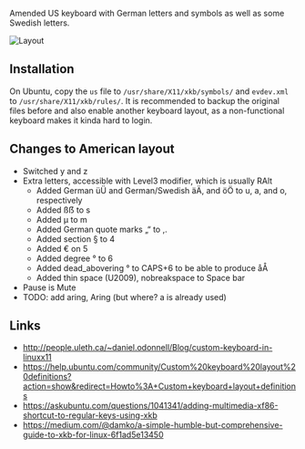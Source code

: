 Amended US keyboard with German letters and symbols as well as some Swedish letters.

![Layout](https://github.com/wasmitnetzen/keyboard/raw/master/layout.png "Layout")

## Installation
On Ubuntu, copy the `us` file to `/usr/share/X11/xkb/symbols/` and `evdev.xml` to `/usr/share/X11/xkb/rules/`. It is recommended to backup the original files before and also enable another keyboard layout, as a non-functional keyboard makes it kinda hard to login.

## Changes to American layout
* Switched y and z
* Extra letters, accessible with Level3 modifier, which is usually RAlt
  * Added German üÜ and German/Swedish äÄ, and öÖ to u, a, and o, respectively
  * Added ßẞ to s
  * Added µ to m
  * Added German quote marks „“ to ,.
  * Added section § to 4
  * Added € on 5
  * Added degree ° to 6
  * Added dead_abovering ° to CAPS+6 to be able to produce åÅ
  * Added thin space (U2009), nobreakspace to Space bar
* Pause is Mute
* TODO: add aring, Aring (but where? a is already used)

## Links
* http://people.uleth.ca/~daniel.odonnell/Blog/custom-keyboard-in-linuxx11
* https://help.ubuntu.com/community/Custom%20keyboard%20layout%20definitions?action=show&redirect=Howto%3A+Custom+keyboard+layout+definitions
* https://askubuntu.com/questions/1041341/adding-multimedia-xf86-shortcut-to-regular-keys-using-xkb
* https://medium.com/@damko/a-simple-humble-but-comprehensive-guide-to-xkb-for-linux-6f1ad5e13450
